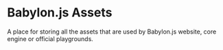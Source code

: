 # Babylon.js Assets

A place for storing all the assets that are used by Babylon.js website, core engine or official playgrounds.
